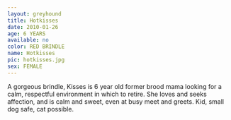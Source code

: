 ```yaml
---
layout: greyhound
title: Hotkisses
date: 2010-01-26
age: 6 YEARS
available: no
color: RED BRINDLE
name: Hotkisses
pic: hotkisses.jpg
sex: FEMALE
---
```


A gorgeous brindle, Kisses is 6 year old former brood mama looking for a calm, respectful environment in which
to retire. She loves and seeks affection, and is calm and sweet, even at busy meet and greets. Kid, small dog safe, cat
possible.
